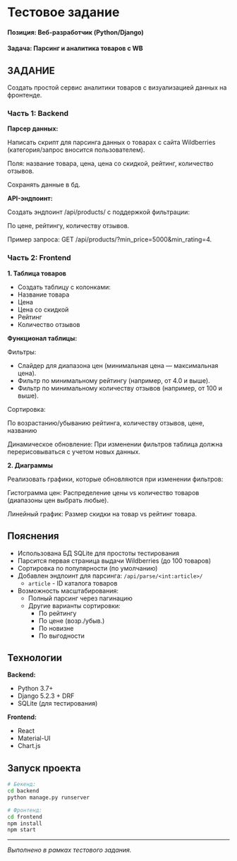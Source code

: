 # Тестовое задание
#### **Позиция:** Веб-разработчик (Python/Django)
#### **Задача:** Парсинг и аналитика товаров с WB

## ЗАДАНИЕ
Создать простой сервис аналитики товаров с визуализацией данных на фронтенде.

### Часть 1: Backend

**Парсер данных:**

Написать скрипт для парсинга данных о товарах с сайта Wildberries (категория/запрос вносится пользователем).

Поля: название товара, цена, цена со скидкой, рейтинг, количество отзывов.

Сохранять данные в бд.

**API-эндпоинт:**

Создать эндпоинт /api/products/ с поддержкой фильтрации:

По цене, рейтингу, количеству отзывов.

Пример запроса: GET /api/products/?min_price=5000&min_rating=4.

### Часть 2: Frontend
**1. Таблица товаров**

- Создать таблицу с колонками:
- Название товара
- Цена
- Цена со скидкой
- Рейтинг
- Количество отзывов

**Функционал таблицы:**

Фильтры:
- Слайдер для диапазона цен (минимальная цена — максимальная цена).
- Фильтр по минимальному рейтингу (например, от 4.0 и выше).
- Фильтр по минимальному количеству отзывов (например, от 100 и выше).

Сортировка:

По возрастанию/убыванию рейтинга, количеству отзывов, цене, названию

Динамическое обновление: При изменении фильтров таблица должна перерисовываться с учетом новых данных.

**2. Диаграммы**

Реализовать графики, которые обновляются при изменении фильтров:

Гистограмма цен: Распределение цены vs количество товаров (диапазоны цен выбрать любые).

Линейный график: Размер скидки на товар vs рейтинг товара.

## Пояснения
- Использована БД SQLite для простоты тестирования
- Парсится первая страница выдачи Wildberries (до 100 товаров)
- Сортировка по популярности (по умолчанию)
- Добавлен эндпоинт для парсинга: `/api/parse/<int:article>/`
  - `article` - ID каталога товаров
- Возможность масштабирования:
  - Полный парсинг через пагинацию
  - Другие варианты сортировки:
    - По рейтингу
    - По цене (возр./убыв.)
    - По новизне
    - По выгодности

## Технологии
**Backend:**
- Python 3.7+
- Django 5.2.3 + DRF
- SQLite (для тестирования)

**Frontend:**
- React
- Material-UI
- Chart.js

## Запуск проекта
```bash
# Бекенд:
cd backend
python manage.py runserver

# Фронтенд:
cd frontend
npm install
npm start
```

---

_Выполнено в рамках тестового задания._

